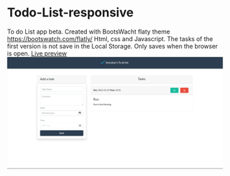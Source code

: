 # Todo-List-responsive
To do List app beta.
Created with BootsWacht flaty theme https://bootswatch.com/flatly/
Html, css and Javascript. The tasks of the first version is not save in the Local Storage. Only saves when the browser is open.
<a href="http://todolist.jdcc.online">Live preview</a>
<img src="./todolist.png">

